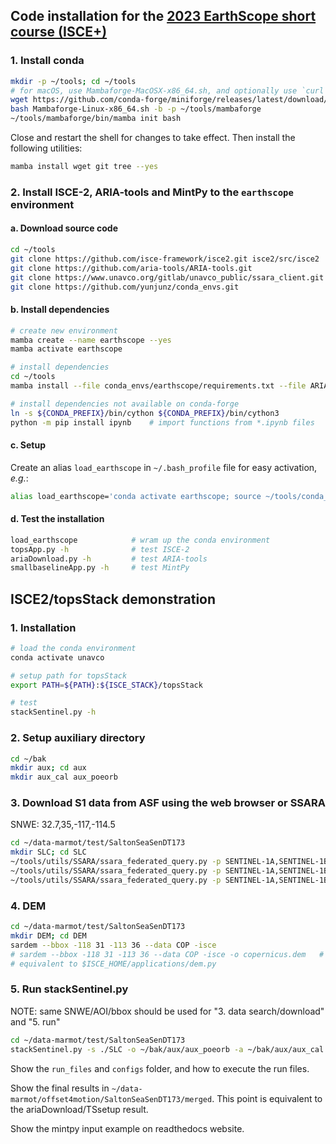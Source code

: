 ## Code installation for the [2023 EarthScope short course (ISCE+)](https://www.earthscope.org/event/2023-insar-isce-short-course/)

### 1. Install conda

```bash
mkdir -p ~/tools; cd ~/tools
# for macOS, use Mambaforge-MacOSX-x86_64.sh, and optionally use `curl -L -O https://...` syntax to download
wget https://github.com/conda-forge/miniforge/releases/latest/download/Mambaforge-Linux-x86_64.sh
bash Mambaforge-Linux-x86_64.sh -b -p ~/tools/mambaforge
~/tools/mambaforge/bin/mamba init bash
```

Close and restart the shell for changes to take effect. Then install the following utilities:

```bash
mamba install wget git tree --yes
```

### 2. Install ISCE-2, ARIA-tools and MintPy to the `earthscope` environment

#### a. Download source code

```bash
cd ~/tools
git clone https://github.com/isce-framework/isce2.git isce2/src/isce2
git clone https://github.com/aria-tools/ARIA-tools.git
git clone https://www.unavco.org/gitlab/unavco_public/ssara_client.git utils/SSARA
git clone https://github.com/yunjunz/conda_envs.git
```

#### b. Install dependencies

```bash
# create new environment
mamba create --name earthscope --yes
mamba activate earthscope

# install dependencies
cd ~/tools
mamba install --file conda_envs/earthscope/requirements.txt --file ARIA-tools/requirements.txt --yes

# install dependencies not available on conda-forge
ln -s ${CONDA_PREFIX}/bin/cython ${CONDA_PREFIX}/bin/cython3
python -m pip install ipynb    # import functions from *.ipynb files
```

#### c. Setup

Create an alias `load_earthscope` in `~/.bash_profile` file for easy activation, _e.g._:

```bash
alias load_earthscope='conda activate earthscope; source ~/tools/conda_envs/earthscope/config.rc'
```

#### d. Test the installation

```bash
load_earthscope            # wram up the conda environment
topsApp.py -h              # test ISCE-2
ariaDownload.py -h         # test ARIA-tools
smallbaselineApp.py -h     # test MintPy
```

## ISCE2/topsStack demonstration

### 1. Installation

```bash
# load the conda environment
conda activate unavco

# setup path for topsStack
export PATH=${PATH}:${ISCE_STACK}/topsStack

# test
stackSentinel.py -h
```

### 2. Setup auxiliary directory

```bash
cd ~/bak
mkdir aux; cd aux
mkdir aux_cal aux_poeorb
```

### 3. Download S1 data from ASF using the web browser or SSARA

SNWE: 32.7,35,-117,-114.5

```bash
cd ~/data-marmot/test/SaltonSeaSenDT173
mkdir SLC; cd SLC
~/tools/utils/SSARA/ssara_federated_query.py -p SENTINEL-1A,SENTINEL-1B -r 173 -b '32.7,35,-117,-114.5' --print
~/tools/utils/SSARA/ssara_federated_query.py -p SENTINEL-1A,SENTINEL-1B -r 173 -b '32.7,35,-117,-114.5' --kml
~/tools/utils/SSARA/ssara_federated_query.py -p SENTINEL-1A,SENTINEL-1B -r 173 -b '32.7,35,-117,-114.5' --download --parallel=4
```

### 4. DEM

```bash
cd ~/data-marmot/test/SaltonSeaSenDT173
mkdir DEM; cd DEM
sardem --bbox -118 31 -113 36 --data COP -isce
# sardem --bbox -118 31 -113 36 --data COP -isce -o copernicus.dem   # pre-stage
# equivalent to $ISCE_HOME/applications/dem.py
```

### 5. Run stackSentinel.py

NOTE: same SNWE/AOI/bbox should be used for "3. data search/download" and "5. run"

```bash
cd ~/data-marmot/test/SaltonSeaSenDT173
stackSentinel.py -s ./SLC -o ~/bak/aux/aux_poeorb -a ~/bak/aux/aux_cal --dem ./DEM/copernicus.dem --coregistration geometry -n '1 2 3' --bbox '32.7 35 -117 -114.5' -W interferogram -c 3 --azimuth_looks 5 --range_looks 15 -f 0.5 -u snaphu
```

Show the `run_files` and `configs` folder, and how to execute the run files.

Show the final results in `~/data-marmot/offset4motion/SaltonSeaSenDT173/merged`. This point is equivalent to the ariaDownload/TSsetup result.

Show the mintpy input example on readthedocs website.
